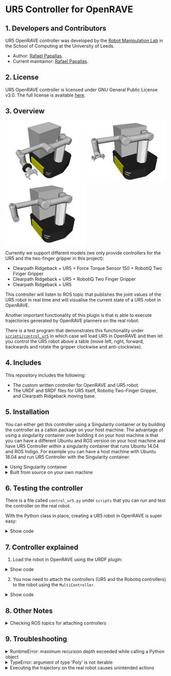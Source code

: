 # UR5 Controller for OpenRAVE

## 1. Developers and Contributors
UR5 OpenRAVE controller was developed by the [Robot Manipulation Lab](https://artificial-intelligence.leeds.ac.uk/robot-manipulation/) in the School of Computing at the University of Leeds.
- Author: [Rafael Papallas](http://rpapallas.com).
- Current maintainor: [Rafael Papallas](http://rpapallas.com).

## 2. License
UR5 OpenRAVE controller is licensed under GNU General Public License v3.0. The full license is available [here](https://github.com/roboticsleeds/ur5controller/blob/master/LICENSE). 

## 3. Overview

<p float="left">
    <img src="repo_assets/ridgeback_ur5_fts150_gripper.png" width="250" /> 
    <img src="repo_assets/ridgeback_ur5_gripper.png" width="250" /> 
    <img src="repo_assets/ridgeback_ur5.png" width="250" />
</p>

Currently we support different models (we only provide controllers for the UR5 and the two-finger gripper in this project):
- Clearpath Ridgeback + UR5 + Force Torque Sensor 150 + RobotiQ Two Finger Gripper
- Clearpath Ridgeback + UR5 + RobotiQ Two Finger Gripper
- Clearpath Ridgeback + UR5

This controller will listen to ROS topic that publishes the joint values of the 
UR5 robot in real time and will visualise the current state of a UR5 robot in OpenRAVE.

Another important functionality of this plugin is that is able to execute trajectories 
generated by OpenRAVE planners on the real robot.

There is a test program that demonstrates this functionality under 
[`scripts/control_ur5`](scripts/control_ur5.py) in which case will load UR5 in 
OpenRAVE and then let you control the UR5 robot above a table (move left, right, 
forward, backwards and rotate the gripper clockwise and anti-clockwise).

## 4. Includes
This repository includes the following:
- The custom written controller for OpenRAVE and UR5 robot.
- The URDF and SRDF files for UR5 itself, Robotiq Two-Finger Gripper, and 
Clearpath Ridgeback moving base.

## 5. Installation

You can either get this controller using a Singularity container or by building the controller as a catkin package on your host machine. The advantage of using a singularity container over building it on your host machine is that you can have a different Ubuntu and ROS version on your host machine and have UR5 Controller within a singularity container that runs Ubuntu 14.04 and ROS Indigo. For example you can have a host machine with Ubuntu 18.04 and run UR5 Controller with the Singularity container. 

<details>
<summary>Using Singularity container</summary>
</br>
The easiest way to get up and running with this controller is to use our Singularity container. 

1. Install Singularity on your machine by following [this](https://www.sylabs.io/guides/3.0/user-guide/quick_start.html#quick-installation-steps).
2. Then, follow the instructions from [here](https://github.com/roboticsleeds/ur5controller_singularity).
</details>

<details>
<summary>Built from source on your own machine</summary>
</br>
If you wish to build this control on your host machine, you can find the instructions below.

#### Dependencies
- [ur_modern_driver](https://github.com/ThomasTimm/ur_modern_driver) needs to be installed on the computer that controls the robot and you need to run `roslaunch ur_modern_driver ur5_bringup.launch robot_ip:=THE_IP_OF_UR5_ROBOT`.
- You need to install the [openrave_catkin](https://github.com/personalrobotics/openrave_catkin).
- You need to install and configure another OpenRAVE plugin called `or_urdf` this plugin is available [here](https://github.com/personalrobotics/or_urdf). I have written a blog post on 
how to install this plugin if you struggle to find a solution, find the tutorial [here](http://computingstories.com/robotics%20stories/installing-or_urdf-openrave-plugin.html).
- **(OPTIONAL)** Install the Robotiq controller.
  1. `cd ~/catkin_ws/src`
  2. `git clone git@github.com:ros-industrial/robotiq.git`
  3. `cd robotiq`
  4. `git checkout indigo-devel`
  5. `rosdep install robotiq_modbus_tcp`
  6. `sudo apt-get install ros-indigo-soem`
  7. `cd ~/catkin_ws`
  8. `catkin_make`

#### Installation
- Go to your catkin worksapce e.g `cd ~/catkin_ws/src` and clone this repository: `git clone git@github.com:roboticsleeds/ur5controller.git`
- Add the following line in your `~/.bashrc` file located under your home 
directory by running the following command in the terminal: `echo 
'export OPENRAVE_PLUGINS=$OPENRAVE_PLUGINS:~/catkin_ws/devel/share/openrave-0.9/plugins' >> ~/.bashrc`
- Run `source ~/.bashrc`.
- Go to your catkin workspace `cd ~/catkin_ws` and run `catkin_make`. You should 
see a successful message on build in which case you are ready to go. If you get 
any errors at this stage, please review what went wrong.
- Add in your `.bashrc` the Python path to the UR5 class by running 
```bash
echo 'export PYTHONPATH=$PYTHONPATH:~/catkin_ws/src/ur5controller/pythonsrc/ur5_robot' >> ~/.bashrc`
```
This will let Python know where the Python classes for 
creating UR5 robot instances in OpenRAVE are.
</details>

## 6. Testing the controller
There is a file called `control_ur5.py` under `scripts` that you can run and 
test the controller on the real robot.

With the Python class in place, creating a UR5 robot in OpenRAVE is super easy:

<details>
<summary>Show code</summary>
</br>

```python
import IPython
from ur5_factory import UR5_Factory
ur5_factory = UR5_Factory()

# If you want to specify all the configuration settings (is_simulation, has_ridgeback etc)
env, robot = ur5_factory.create_ur5_and_env(is_simulation=True,
                                            has_ridgeback=True,
                                            gripper_name="robotiq_two_finger",
                                            has_force_torque_sensor=True,
                                            env_path="test_env.xml",
                                            viewer_name="qtcoin",
                                            urdf_path="package://ur5controller/ur5_description/urdf/",
                                            srdf_path="package://ur5controller/ur5_description/srdf/")

# The above is equivalent to the following (the `create_ur5_and_env` has set to defaults the values used above):
env, robot = ur5_factory.create_ur5_and_env()
IPython.embed()
```

If you would like to use the model with no gripper, then you need to pass `None` to the `gripper_name` argument.
</details>

## 7. Controller explained
1. Load the robot in OpenRAVE using the URDF plugin:

<details>
<summary>Show code</summary>
</br>

```python
import IPython

env = Environment()
env.Load('test_env.xml')
env.SetViewer('qtcoin')

urdf_path = "package://ur5controller/ur5_description/ur5.urdf"
srdf_path = "package://ur5controller/ur5_description/ur5.srdf"

module = RaveCreateModule(env, 'urdf')
with env:
  name = module.SendCommand('LoadURI {} {}'.format(urdf_path, srdf_path))
  robot = env.GetRobot(name)

env.Add(robot, True)
```

</details>

2. You now need to attach the controllers (UR5 and the Robotiq controllers) to
the robot using the `MultiController`.

<details>
<summary>Show code</summary>
</br>

```python
multicontroller = RaveCreateMultiController(env, "")
robot.SetController(multicontroller)

robot_controller = RaveCreateController(env,'ur5controller')
hand_controller = RaveCreateController(env, 'robotiqcontroller')

multicontroller.AttachController(robot_controller, [2, 1, 0, 4, 5, 6], 0)
multicontroller.AttachController(hand_controller, [3], 0)

IPython.embed()
```

You are now set. The OpenRAVE robot should update as you change the configuration
of the actual robot, and should also execute trajectories from OpenRAVE to 
the actual robot.
</details>

## 8. Other Notes
<details>
<summary>Checking ROS topics for attaching controllers</summary>
</br>
This package will check (in ur5_factory.py) if certain topics are being published
(i.e `CModelRobotInput` and `CModelRobotOutput`) if you chose a gripper name 
equal to "robotiq_two_finger_" and will not attach the corresponding controller
if those topics are not being published. This is a defensive mechanism to avoid
`IsDone()` method of the end-effector gripper returning false and blocking the
program execution. For more discussion, see [here](https://stackoverflow.com/questions/49552755/openrave-controllerbase-is-blocking-at-the-isdone-method-and-never-returns/49552756#49552756)
</details>
    
## 9. Troubleshooting
<details>
<summary>RuntimeError: maximum recursion depth exceeded while calling a Python object</summary>
</br>
If you get this error while the IK are being generated, then you probably have a version of sympy > 0.7.1. Downgrade your sympy version to 0.7.1:

```
pip install --upgrade sympy==0.7.1
```

This should fix this issue.
</details>

<details>
<summary>TypeError: argument of type 'Poly' is not iterable</summary>
</br>
If you get this error while the IK are being generated, then you probably have a version of sympy > 0.7.1. Downgrade your sympy version to 0.7.1:

```
pip install --upgrade sympy==0.7.1
```

This should fix this issue.
</details>

<details>
<summary>Executing the trajectory on the real robot causes unintended actions</summary>
</br>
**Issue:** While OpenRAVE generates a trajectory that is smooth and valid in simulation during real execution the robot is strangely executing the trajectory.

**Possible solution:** We came across this issue and the problem is probably down to the UR modern driver. When UR modern driver is installed using `apt-get` the problem appeared. The solution was to install UR modern driver as a catkin package (make sure to checkout the branch `kinetic-devel` although is kinetic is also working with indigo).
</details>
